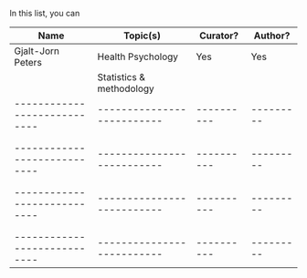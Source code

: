In this list, you can 

| Name                       | Topic(s)                 | Curator? | Author? |
|----------------------------|--------------------------|----------|---------|
| Gjalt-Jorn Peters          | Health Psychology        |  Yes     | Yes     |
|                            | Statistics & methodology |          |         |
|----------------------------|--------------------------|----------|---------|
|                            |                          |          |         |
|                            |                          |          |         |
|----------------------------|--------------------------|----------|---------|
|                            |                          |          |         |
|                            |                          |          |         |
|----------------------------|--------------------------|----------|---------|
|                            |                          |          |         |
|                            |                          |          |         |
|----------------------------|--------------------------|----------|---------|

